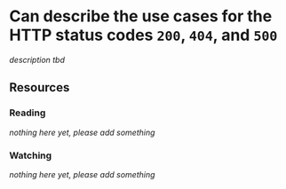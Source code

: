 # Can describe the use cases for the HTTP status codes `200`, `404`, and `500`
_description tbd_
## Resources
### Reading
_nothing here yet, please add something_
### Watching
_nothing here yet, please add something_
